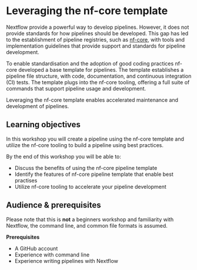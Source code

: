 # Leveraging the nf-core template

Nextflow provide a powerful way to develop pipelines. However, it does not provide standards for how pipelines should be developed. This gap has led to the establishment of pipeline registries, such as [nf-core](https://nf-co.re/), with tools and implementation guidelines that provide support and standards for pipeline development.

To enable standardisation and the adoption of good coding practices nf-core developed a base template for pipelines. The template establishes a pipeline file structure, with code, documentation, and continuous integration (CI) tests. The template plugs into the nf-core tooling, offering a full suite of commands that support pipeline usage and development.

Leveraging the nf-core template enables accelerated maintenance and development of pipelines.

## Learning objectives

In this workshop you will create a pipeline using the nf-core template and utilize the nf-core tooling to build a pipeline using best practices.

By the end of this workshop you will be able to:

-   Discuss the benefits of using the nf-core pipeline template
-   Identify the features of nf-core pipeline template that enable best practises
-   Utilize nf-core tooling to accelerate your pipeline development

## Audience & prerequisites

Please note that this is **not** a beginners workshop and familiarity with Nextflow, the command line, and common file formats is assumed.

**Prerequisites**

-   A GitHub account
-   Experience with command line
-   Experience writing pipelines with Nextflow
